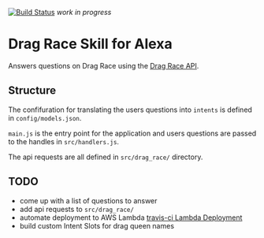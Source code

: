 [![Build Status](https://travis-ci.org/calum/alexa-drag-race-skill.svg?branch=master)](https://travis-ci.org/calum/alexa-drag-race-skill)
_work in progress_
# Drag Race Skill for Alexa

Answers questions on Drag Race using the [Drag Race API](https://drag-race-api.readme.io/docs).

## Structure
The confifuration for translating the users questions into `intents` is defined in `config/models.json`.

`main.js` is the entry point for the application and users questions are passed to the handles in `src/handlers.js`.

The api requests are all defined in `src/drag_race/` directory.

## TODO
* come up with a list of questions to answer
* add api requests to `src/drag_race/`
* automate deployment to AWS Lambda [travis-ci Lambda Deployment](https://docs.travis-ci.com/user/deployment/lambda/)
* build custom Intent Slots for drag queen names
